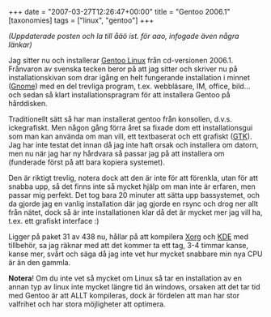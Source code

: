 +++
date = "2007-03-27T12:26:47+00:00"
title = "Gentoo 2006.1"
[taxonomies]
tags = ["linux", "gentoo"]
+++

*(Uppdaterade posten och la till åäö ist. för aao, infogade även några länkar)*

Jag sitter nu och installerar [Gentoo Linux][1] från cd-versionen 2006.1. Frånvaron av svenska tecken beror på att jag sitter och skriver nu på installationskivan som drar igång en helt fungerande installation i minnet ([Gnome][2]) med en del trevliga program, t.ex. webbläsare, IM, office, bild&#8230; och sedan så klart installationspragram för att installera Gentoo på hårddisken.

Traditionellt sätt så har man installerat gentoo från konsollen, d.v.s. ickegrafiskt. Men någon gång förra året sa fixade dom ett installationsgui som man kan använda om man vill, ett textbaserat och ett grafiskt ([GTK][3]). Jag har inte testat det innan då jag inte haft orsak och installera om datorn, men nu när jag har ny hårdvara så passar jag på att installera om (funderade först på att bara kopiera systemet).

Den är riktigt trevlig, notera dock att den är inte för att förenkla, utan för att snabba upp, så det finns inte så mycket hjälp om man inte är erfaren, men passar mig perfekt. Det tog bara 20 minuter att sätta upp bassystemet, och da gjorde jag en vanlig installation där jag gjorde en rsync och drog ner allt från nätet, dock så är inte installationen klar då det är mycket mer jag vill ha, t.ex. ett grafiskt interface :) 

Ligger på paket 31 av 438 nu, hållar på att kompilera [Xorg][4] och [KDE][5] med tillbehör, sa jag räknar med att det kommer ta ett tag, 3-4 timmar kanse, kanse mer, svårt och säga då jag inte vet hur mycket snabbare min nya CPU är än den gammla.

**Notera**! Om du inte vet så mycket om Linux så tar en installation av en annan typ av linux inte mycket längre tid än windows, orsaken att det tar tid med Gentoo är att ALLT kompileras, dock är fördelen att man har stor valfrihet och har stora möjligheter att optimera.



<small></small>

 [1]: http://www.gentoo.org/
 [2]: http://www.gnome.org/
 [3]: http://www.gtk.org/
 [4]: http://www.x.org/
 [5]: http://www.kde.org/
